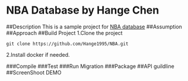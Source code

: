 # NBA Database by Hange Chen
##Description 
This is a sample project for [NBA database](https://github.com/Hange1995/NBA)
##Assumption
##Approach
##Build Project
1.Clone the project
```
git clone https://github.com/Hange1995/NBA.git
```
2.Install docker if needed.

###Compile
###Test
###Run Migration
###Package
##API guildline
##ScreenShoot DEMO





